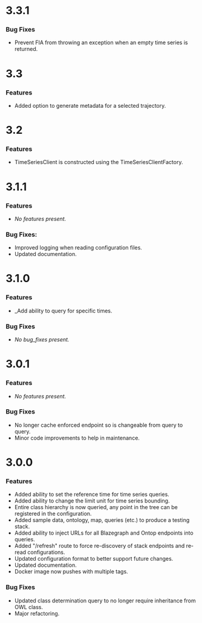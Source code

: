 [//]: # (Note that version headers need to start with "# " characters to be picked up by some automated scripts)

# 3.3.1

### Bug Fixes

* Prevent FIA from throwing an exception when an empty time series is returned.

# 3.3

### Features

* Added option to generate metadata for a selected trajectory.

# 3.2

### Features

* TimeSeriesClient is constructed using the TimeSeriesClientFactory.

# 3.1.1
### Features
* _No features present._
### Bug Fixes:
* Improved logging when reading configuration files.
* Updated documentation.

# 3.1.0

### Features

* _Add ability to query for specific times.

### Bug Fixes

* _No bug_fixes present._

# 3.0.1

### Features

* _No features present._

### Bug Fixes

* No longer cache enforced endpoint so is changeable from query to query.
* Minor code improvements to help in maintenance.

# 3.0.0

### Features

* Added ability to set the reference time for time series queries.
* Added ability to change the limit unit for time series bounding.
* Entire class hierarchy is now queried, any point in the tree can be registered in the configuration.
* Added sample data, ontology, map, queries (etc.) to produce a testing stack.
* Added ability to inject URLs for all Blazegraph and Ontop endpoints into queries.
* Added "/refresh" route to force re-discovery of stack endpoints and re-read configurations.
* Updated configuration format to better support future changes.
* Updated documentation.
* Docker image now pushes with multiple tags.

### Bug Fixes

* Updated class determination query to no longer require inheritance from OWL class.
* Major refactoring.
